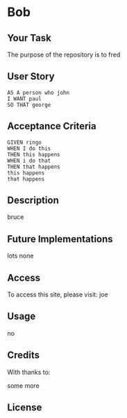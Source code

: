 # Bob

## Your Task

The purpose of the repository is to fred 

## User Story

```
AS A person who john
I WANT paul
SO THAT george
```

## Acceptance Criteria

```
GIVEN ringo
WHEN I do this
THEN this happens
WHEN i do that
THEN that happens
this happens
that happens

```

## Description

bruce

## Future Implementations

lots
none

## Access

To access this site, please visit: joe

## Usage

no

## Credits

With thanks to:

some
more

## License